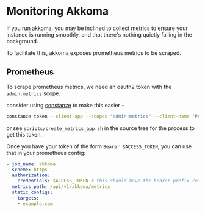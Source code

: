 # Monitoring Akkoma

If you run akkoma, you may be inclined to collect metrics to ensure your instance is running smoothly,
and that there's nothing quietly failing in the background.

To facilitate this, akkoma exposes prometheus metrics to be scraped.

## Prometheus

To scrape prometheus metrics, we need an oauth2 token with the `admin:metrics` scope.

consider using [constanze](https://akkoma.dev/AkkomaGang/constanze) to make this easier -

```bash
constanze token --client-app --scopes "admin:metrics" --client-name "Prometheus"
```

or see `scripts/create_metrics_app.sh` in the source tree for the process to get this token.

Once you have your token of the form `Bearer $ACCESS_TOKEN`, you can use that in your prometheus config:

```yaml
- job_name: akkoma
  scheme: https
  authorization:
    credentials: $ACCESS_TOKEN # this should have the bearer prefix removed
  metrics_path: /api/v1/akkoma/metrics
  static_configs:
  - targets:
    - example.com
```